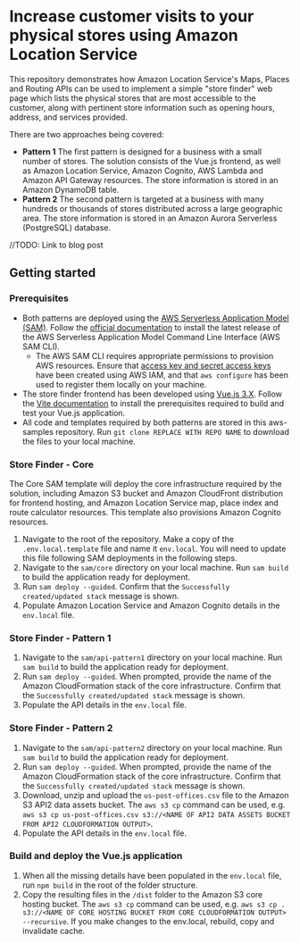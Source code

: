 # Increase customer visits to your physical stores using Amazon Location Service

This repository demonstrates how Amazon Location Service's Maps, Places and Routing APIs can be used to implement a simple "store finder" web page which lists the physical stores that are most accessible to the customer, along with pertinent store information such as opening hours, address, and services provided. 

There are two approaches being covered:

- **Pattern 1** The first pattern is designed for a business with a small number of stores. The solution consists of the Vue.js frontend, as well as Amazon Location Service, Amazon Cognito, AWS Lambda and Amazon API Gateway resources. The store information is stored in an Amazon DynamoDB table.
- **Pattern 2** The second pattern is targeted at a business with many hundreds or thousands of stores distributed across a large geographic area. The store information is stored in an Amazon Aurora Serverless (PostgreSQL) database.

//TODO: Link to blog post

## Getting started

### Prerequisites

- Both patterns are deployed using the [AWS Serverless Application Model (SAM)](https://aws.amazon.com/serverless/sam/). Follow the [official documentation](https://docs.aws.amazon.com/serverless-application-model/latest/developerguide/install-sam-cli.html) to install the latest release of the AWS Serverless Application Model Command Line Interface (AWS SAM CLI).
  - The AWS SAM CLI requires appropriate permissions to provision AWS resources. Ensure that [access key and secret access keys](https://docs.aws.amazon.com/serverless-application-model/latest/developerguide/prerequisites.html) have been created using AWS IAM, and that `aws configure` has been used to register them locally on your machine.
- The store finder frontend has been developed using [Vue.js 3.X](https://vuejs.org/). Follow the [Vite documentation](https://vitejs.dev/guide/) to install the prerequisites required to build and test your Vue.js application.
- All code and templates required by both patterns are stored in this aws-samples repository. Run `git clone REPLACE WITH REPO NAME` to download the files to your local machine.

### Store Finder - Core

The Core SAM template will deploy the core infrastructure required by the solution, including Amazon S3 bucket and Amazon CloudFront distribution for frontend hosting, and Amazon Location Service map, place index and route calculator resources. This template also provisions Amazon Cognito resources. 

1. Navigate to the root of the repository. Make a copy of the `.env.local.template` file and name it `env.local`. You will need to update this file following SAM deployments in the following steps.
2. Navigate to the `sam/core` directory on your local machine. Run `sam build` to build the application ready for deployment. 
3. Run `sam deploy --guided`. Confirm that the `Successfully created/updated stack` message is shown.
4. Populate Amazon Location Service and Amazon Cognito details in the `env.local` file.

### Store Finder - Pattern 1

1. Navigate to the `sam/api-pattern1` directory on your local machine. Run `sam build` to build the application ready for deployment.
2. Run `sam deploy --guided`. When prompted, provide the name of the Amazon CloudFormation stack of the core infrastructure. Confirm that the `Successfully created/updated stack` message is shown.
3. Populate the API details in the `env.local` file.

### Store Finder - Pattern 2

1. Navigate to the `sam/api-pattern2` directory on your local machine. Run `sam build` to build the application ready for deployment.
2. Run `sam deploy --guided`. When prompted, provide the name of the Amazon CloudFormation stack of the core infrastructure. Confirm that the `Successfully created/updated stack` message is shown.
3. Download, unzip and upload the `us-post-offices.csv` file to the Amazon S3 API2 data assets bucket. The `aws s3 cp` command can be used, e.g. `aws s3 cp us-post-offices.csv s3://<NAME OF API2 DATA ASSETS BUCKET FROM API2 CLOUDFORMATION OUTPUT>`.
4. Populate the API details in the `env.local` file.

### Build and deploy the Vue.js application

1. When all the missing details have been populated in the `env.local` file, run `npm build` in the root of the folder structure.
2. Copy the resulting files in the `/dist` folder to the Amazon S3 core hosting bucket. The `aws s3 cp` command can be used, e.g. `aws s3 cp . s3://<NAME OF CORE HOSTING BUCKET FROM CORE CLOUDFORMATION OUTPUT> --recursive`.
If you make changes to the env.local, rebuild, copy and invalidate cache.